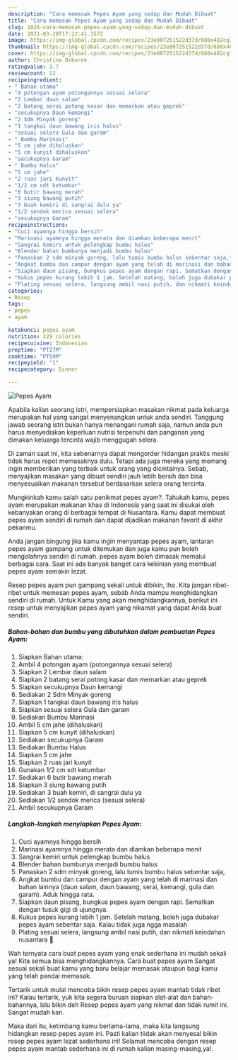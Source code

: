 ```yaml
---
description: "Cara memasak Pepes Ayam yang sedap dan Mudah Dibuat"
title: "Cara memasak Pepes Ayam yang sedap dan Mudah Dibuat"
slug: 1026-cara-memasak-pepes-ayam-yang-sedap-dan-mudah-dibuat
date: 2021-03-28T17:22:41.157Z
image: https://img-global.cpcdn.com/recipes/23e807251522d37d/680x482cq70/pepes-ayam-foto-resep-utama.jpg
thumbnail: https://img-global.cpcdn.com/recipes/23e807251522d37d/680x482cq70/pepes-ayam-foto-resep-utama.jpg
cover: https://img-global.cpcdn.com/recipes/23e807251522d37d/680x482cq70/pepes-ayam-foto-resep-utama.jpg
author: Christina Osborne
ratingvalue: 3.7
reviewcount: 12
recipeingredient:
- " Bahan utama"
- "4 potongan ayam potongannya sesuai selera"
- "2 Lembar daun salam"
- "2 batang serai potong kasar dan memarkan atau geprek"
- "secukupnya Daun kemangi"
- "2 Sdm Minyak goreng"
- "1 tangkai daun bawang iris halus"
- "sesuai selera Gula dan garam"
- " Bumbu Marinasi"
- "5 cm jahe dihaluskan"
- "5 cm kunyit dihaluskan"
- "secukupnya Garam"
- " Bumbu Halus"
- "5 cm jahe"
- "2 ruas jari kunyit"
- "1/2 cm sdt ketumbar"
- "6 butir bawang merah"
- "3 siung bawang putih"
- "3 buah kemiri di sangrai dulu ya"
- "1/2 sendok merica sesuai selera"
- "secukupnya Garam"
recipeinstructions:
- "Cuci ayamnya hingga bersih"
- "Marinasi ayamnya hingga merata dan diamkan beberapa menit"
- "Sangrai kemiri untuk pelengkap bumbu halus"
- "Blender bahan bumbunya menjadi bumbu halus"
- "Panaskan 2 sdm minyak goreng, lalu tumis bumbu halus sebentar saja,"
- "Angkat bumbu dan campur dengan ayam yang telah di marinasi dan bahan lainnya (daun salam, daun bawang, serai, kemangi, gula dan garam). Aduk hingga rata."
- "Siapkan daun pisang, bungkus pepes ayam dengan rapi. Sematkan dengan tusuk gigi di ujungnya."
- "Kukus pepes kurang lebih 1 jam. Setelah matang, boleh juga dubakar pepes ayam sebentar saja. Kalau tidak juga ngga masalah"
- "Plating sesuai selera, langsung ambil nasi putih, dan nikmati keindahan nusantara 🤤"
categories:
- Resep
tags:
- pepes
- ayam

katakunci: pepes ayam 
nutrition: 229 calories
recipecuisine: Indonesian
preptime: "PT27M"
cooktime: "PT59M"
recipeyield: "1"
recipecategory: Dinner

---
```



![Pepes Ayam](https://img-global.cpcdn.com/recipes/23e807251522d37d/680x482cq70/pepes-ayam-foto-resep-utama.jpg)

Apabila kalian seorang istri, mempersiapkan masakan nikmat pada keluarga merupakan hal yang sangat menyenangkan untuk anda sendiri. Tanggung jawab seorang istri bukan hanya menangani rumah saja, namun anda pun harus menyediakan keperluan nutrisi terpenuhi dan panganan yang dimakan keluarga tercinta wajib menggugah selera.

Di zaman  saat ini, kita sebenarnya dapat mengorder hidangan praktis meski tidak harus repot memasaknya dulu. Tetapi ada juga mereka yang memang ingin memberikan yang terbaik untuk orang yang dicintainya. Sebab, menyajikan masakan yang dibuat sendiri jauh lebih bersih dan bisa menyesuaikan makanan tersebut berdasarkan selera orang tercinta. 



Mungkinkah kamu salah satu penikmat pepes ayam?. Tahukah kamu, pepes ayam merupakan makanan khas di Indonesia yang saat ini disukai oleh kebanyakan orang di berbagai tempat di Nusantara. Kamu dapat membuat pepes ayam sendiri di rumah dan dapat dijadikan makanan favorit di akhir pekanmu.

Anda jangan bingung jika kamu ingin menyantap pepes ayam, lantaran pepes ayam gampang untuk ditemukan dan juga kamu pun boleh mengolahnya sendiri di rumah. pepes ayam boleh dimasak memalui berbagai cara. Saat ini ada banyak banget cara kekinian yang membuat pepes ayam semakin lezat.

Resep pepes ayam pun gampang sekali untuk dibikin, lho. Kita jangan ribet-ribet untuk memesan pepes ayam, sebab Anda mampu menghidangkan sendiri di rumah. Untuk Kamu yang akan menghidangkannya, berikut ini resep untuk menyajikan pepes ayam yang nikamat yang dapat Anda buat sendiri.

<!--inarticleads1-->

##### Bahan-bahan dan bumbu yang dibutuhkan dalam pembuatan Pepes Ayam:

1. Siapkan  Bahan utama:
1. Ambil 4 potongan ayam (potongannya sesuai selera)
1. Siapkan 2 Lembar daun salam
1. Siapkan 2 batang serai potong kasar dan memarkan atau geprek
1. Siapkan secukupnya Daun kemangi
1. Sediakan 2 Sdm Minyak goreng
1. Siapkan 1 tangkai daun bawang iris halus
1. Siapkan sesuai selera Gula dan garam
1. Sediakan  Bumbu Marinasi
1. Ambil 5 cm jahe (dihaluskan)
1. Siapkan 5 cm kunyit (dihaluskan)
1. Sediakan secukupnya Garam
1. Sediakan  Bumbu Halus
1. Siapkan 5 cm jahe
1. Siapkan 2 ruas jari kunyit
1. Gunakan 1/2 cm sdt ketumbar
1. Sediakan 6 butir bawang merah
1. Siapkan 3 siung bawang putih
1. Sediakan 3 buah kemiri, di sangrai dulu ya
1. Sediakan 1/2 sendok merica (sesuai selera)
1. Ambil secukupnya Garam




<!--inarticleads2-->

##### Langkah-langkah menyiapkan Pepes Ayam:

1. Cuci ayamnya hingga bersih
1. Marinasi ayamnya hingga merata dan diamkan beberapa menit
1. Sangrai kemiri untuk pelengkap bumbu halus
1. Blender bahan bumbunya menjadi bumbu halus
1. Panaskan 2 sdm minyak goreng, lalu tumis bumbu halus sebentar saja,
1. Angkat bumbu dan campur dengan ayam yang telah di marinasi dan bahan lainnya (daun salam, daun bawang, serai, kemangi, gula dan garam). Aduk hingga rata.
1. Siapkan daun pisang, bungkus pepes ayam dengan rapi. Sematkan dengan tusuk gigi di ujungnya.
1. Kukus pepes kurang lebih 1 jam. Setelah matang, boleh juga dubakar pepes ayam sebentar saja. Kalau tidak juga ngga masalah
1. Plating sesuai selera, langsung ambil nasi putih, dan nikmati keindahan nusantara 🤤




Wah ternyata cara buat pepes ayam yang enak sederhana ini mudah sekali ya! Kita semua bisa menghidangkannya. Cara buat pepes ayam Sangat sesuai sekali buat kamu yang baru belajar memasak ataupun bagi kamu yang telah pandai memasak.

Tertarik untuk mulai mencoba bikin resep pepes ayam mantab tidak ribet ini? Kalau tertarik, yuk kita segera buruan siapkan alat-alat dan bahan-bahannya, lalu bikin deh Resep pepes ayam yang nikmat dan tidak rumit ini. Sangat mudah kan. 

Maka dari itu, ketimbang kamu berlama-lama, maka kita langsung hidangkan resep pepes ayam ini. Pasti kalian tiidak akan menyesal bikin resep pepes ayam lezat sederhana ini! Selamat mencoba dengan resep pepes ayam mantab sederhana ini di rumah kalian masing-masing,ya!.

